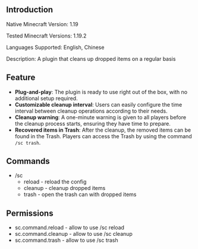 ## Introduction

Native Minecraft Version: 1.19

Tested Minecraft Versions: 1.19.2

Languages Supported: English, Chinese

Description: A plugin that cleans up dropped items on a regular basis

## Feature

+ **Plug-and-play**: The plugin is ready to use right out of the box, with no additional setup required.
+ **Customizable cleanup interval**: Users can easily configure the time interval between cleanup operations according to their needs.
+ **Cleanup warning**: A one-minute warning is given to all players before the cleanup process starts, ensuring they have time to prepare.
+ **Recovered items in Trash**: After the cleanup, the removed items can be found in the Trash. Players can access the Trash by using the command `/sc trash`.

## Commands

+ /sc
  + reload - reload the config
  + cleanup - cleanup dropped items
  + trash - open the trash can with dropped items

## Permissions

+ sc.command.reload - allow to use /sc reload
+ sc.command.cleanup - allow to use /sc cleanup
+ sc.command.trash - allow to use /sc trash